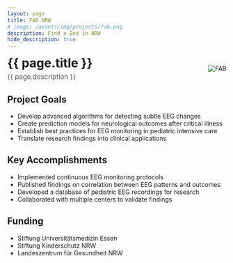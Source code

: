 ```yaml
---
layout: page
title: FAB.NRW
# image: /assets/img/projects/fab.png
description: Find a Bed in NRW
hide_description: true
---
```


<style>
/* Container for header and image */
.header-container {
display: flex;
justify-content: space-between;
align-items: center;
margin-bottom: 20px;
}
/* Style for the corner image */
.corner-image {
max-width: 200px;
max-height: 150px;
object-fit: contain;
}
/* Override default header margins */
.header-container h1 {
margin: 0;
}
/* Style for the title container */
.title-container {
display: flex;
flex-direction: column;
align-items: flex-start;
}
/* Style for the description subtitle */
.description-subtitle {
color: #555;
font-weight: 400;
margin-top: 5px;
margin-bottom: 0;
font-size: 1.1em;
}
/* Hide the default page title - we'll add our own in the flex container */
.page-title {
display: none;
}
</style>
<!-- Custom header with image aligned to title -->
<div class="header-container">
  <div class="title-container">
    <h1>{{ page.title }}</h1>
    <h3 class="description-subtitle">{{ page.description }}</h3>
  </div>
  <img src="{{ '/assets/img/projects/fab.png' | relative_url }}" alt="FAB" class="corner-image">
</div>




## Project Goals

- Develop advanced algorithms for detecting subtle EEG changes
- Create prediction models for neurological outcomes after critical illness
- Establish best practices for EEG monitoring in pediatric intensive care
- Translate research findings into clinical applications

## Key Accomplishments

- Implemented continuous EEG monitoring protocols
- Published findings on correlation between EEG patterns and outcomes
- Developed a database of pediatric EEG recordings for research
- Collaborated with multiple centers to validate findings

## Funding
- Stiftung Universitätsmedizin Essen
- Stiftung Kinderschutz NRW
- Landeszentrum für Gesundheit NRW
